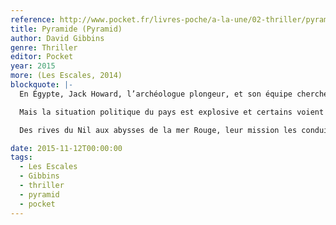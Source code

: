 ```yaml
---
reference: http://www.pocket.fr/livres-poche/a-la-une/02-thriller/pyramide/
title: Pyramide (Pyramid)
author: David Gibbins
genre: Thriller
editor: Pocket
year: 2015
more: (Les Escales, 2014)
blockquote: |-
  En Égypte, Jack Howard, l’archéologue plongeur, et son équipe cherchent l’accès secret menant à la pyramide de Mykérinos. Leur unique chance d’atteindre le lieu caché sous l’édifice antique qui pourrait abriter le trésor d’Akhenaton repose sur une mystérieuse carte antique découverte par l’expédition de Chaillé-Long, Jones et Guérin à la fin du XIXe siècle.

  Mais la situation politique du pays est explosive et certains voient ces fouilles d’un très mauvais œil.

  Des rives du Nil aux abysses de la mer Rouge, leur mission les conduit sur les traces du légendaire pharaon, gardien d’un secret qui pourrait changer le cours de l’histoire.

date: 2015-11-12T00:00:00
tags:
  - Les Escales
  - Gibbins
  - thriller
  - pyramid
  - pocket
---
```

